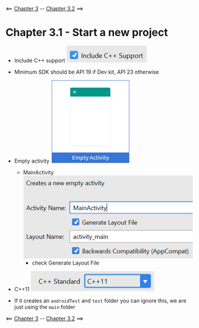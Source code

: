 <== [Chapter 3](./Chapter_03.md) -- [Chapter 3.2](./Chapter_03_02.md) ==>

# Chapter 3.1 - Start a new project

* Include C++ support
![Choose C++ Support](../Images/Chapter_03_IMG_001.png)
* Minimum SDK should be API 19 if Dev kit, API 23 otherwise
* Empty activity
![Empty activity](../Images/Chapter_03_IMG_002.png)
    * MainActivity 
    ![MainActivity](../Images/Chapter_03_IMG_003.png)
        * check Generate Layout File
* C++11
![C++11](../Images/Chapter_03_IMG_004.png)

* If it creates an `androidTest` and `test` folder you can ignore this, we are just using the `main` folder

<== [Chapter 3](./Chapter_03.md) -- [Chapter 3.2](./Chapter_03_02.md) ==>
